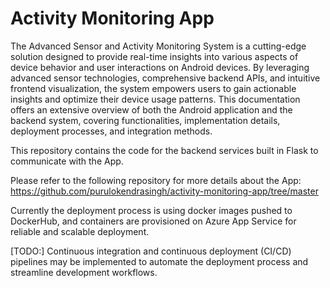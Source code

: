 # Activity Monitoring App

The Advanced Sensor and Activity Monitoring System is a cutting-edge solution designed to provide real-time insights into various aspects of device behavior and user interactions on Android devices. By leveraging advanced sensor technologies, comprehensive backend APIs, and intuitive frontend visualization, the system empowers users to gain actionable insights and optimize their device usage patterns. This documentation offers an extensive overview of both the Android application and the backend system, covering functionalities, implementation details, deployment processes, and integration methods.

This repository contains the code for the backend services built in Flask to communicate with the App.

Please refer to the following repository for more details about the App: https://github.com/purulokendrasingh/activity-monitoring-app/tree/master

Currently the deployment process is using docker images pushed to DockerHub, and containers are provisioned on Azure App Service for reliable and scalable deployment.

[TODO:] Continuous integration and continuous deployment (CI/CD) pipelines may be implemented to automate the deployment process and streamline development workflows.
